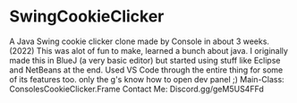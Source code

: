 # SwingCookieClicker
A Java Swing cookie clicker clone made by Console in about 3 weeks. (2022) 
This was alot of fun to make, learned a bunch about java.
I originally made this in BlueJ (a very basic editor) but started using stuff like Eclipse and NetBeans at the end. Used VS Code through the entire thing for some of its features too. 
only the g's know how to open dev panel ;)
Main-Class: ConsolesCookieClicker.Frame
Contact Me: Discord.gg/geM5US4FFd
